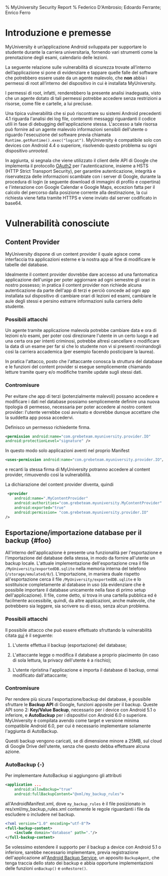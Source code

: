% MyUniversity Security Report
% Federico D'Ambrosio; Edoardo Ferrante; Enrico Ferro

# Introduzione e premesse

MyUniversity è un’applicazione Android sviluppata per supportare lo studente
durante la carriera universitaria, fornendo vari strumenti come la prenotazione
degli esami, calendario delle lezioni.

La seguente relazione sulle vulnerabilità di sicurezza trovate all’interno
dell’applicazione si pone di evidenziare e tappare quelle falle del software che
potrebbero essere usate da un agente malevolo, che **non** abbia i permessi di
root all’interno del dispositivo in cui è installata MyUniversity.

I permessi di root, infatti, renderebbero la presente analisi inadeguata, visto
che un agente dotato di tali permessi potrebbe accedere senza restrizioni a
risorse, come file e cartelle, a lui precluse.

Una tipica vulnerabilità che si può riscontrare su sistemi Android precedenti 4.1 riguarda l'analisi dei log file, 
contenenti messaggi riguardanti il codice utili in fase di debugging dell'applicazione stessa. L'accesso a tale risorsa può fornire ad un agente malevolo informazioni sensibili dell'utente o 
riguardo l'esecuzione del software previa chiamata `Runtime.getRuntime().exec("logcat")`. 
MyUniversity è compatibile solo con devices con Android 4.4 o superiore, risolvendo questo problema su ogni dispositivo *unrooted*.  

In aggiunta, si segnala che viene utilizzato il client delle API di Google che implementa il protocollo [OAuth2](https://tools.ietf.org/html/rfc6749) per l'autenticazione, 
insieme a HSTS (HTTP Strict Transport Security), per garantire autenticazione, integrità e riservatezza delle informazioni scambiate con i server di Google, durante la
procedura di login (e seguente download di immagini di profilo e copertina) e l'interazione con Google Calendar e Google Maps, 
eccezion fatta per il calcolo del percorso dalla posizione corrente alla destinazione, la cui richiesta viene fatta tramite HTTPS e viene inviato dal server codificato in base64.


# Vulnerabilità conosciute

## Content Provider
MyUniversity dispone di un content provider il quale agisce come interfaccia tra applicazioni esterne e la nostra app al fine di modificare le tabelle del database.

Idealmente il content provider dovrebbe dare accesso ad una fantomatica applicazione dell'unige per poter aggiornare ad ogni semestre gli orari in nostro possesso; in pratica il content provider non richiede alcuna autenticazione da parte dell'app di terzi e perciò concede ad ogni app installata sul dispositivo di cambiare orari di lezioni ed esami, cambiare le aule degli stessi e persino estrarre informazioni sulla carriera dello studente.

### Possibili attacchi

Un agente tramite applicazione malevola potrebbe cambiare data e ora di lezioni e/o esami, per poter così direzionare l'utente in un certo luogo e ad una certa ora per intenti criminosi, potrebbe altresì cancellare o modificare la data di un esame per far sì che lo studente non vi si presenti rovinandogli così la carriera accademica (per esempio facendo posticipare la laurea).

In pratica l'attacco, posto che l'attaccante conosca la struttura del database e le funzioni del content provider si esegue semplicemente chiamando letture tramite query e/o modifiche tramite update sugli stessi dati.

### Contromisure

Per evitare che app di terzi (potenzialmente malevoli) possano accedere e modificare i dati nel database possiamo semplicemente definire una nuova tipologia di permesso, necessaria per poter accedere al nostro content provider: l'utente verrebbe così avvisato e dovrebbe dunque accettare che la suddetta app possa accedervi.

Definisco un permesso richiedente firma.

```xml
<permission android:name="com.grebeteam.myuniversity.provider.IO"
android:protectionLevel="signature" />
```

In questo modo solo applicazioni aventi nel proprio Manifest

```xml
<uses-permission android:name="com.grebeteam.myuniversity.provider.IO"/>
```
e recanti la stessa firma di MyUniversity potranno accedere al content provider, rimuovendo così la vulnerabilità.

La dichiarazione del content provider diventa, quindi

```xml
 <provider
	android:name=".MyContentProvider"
	android:authorities="com.grebeteam.myuniversity.MyContentProvider"
	android:exported="true"
	android:permission= "com.grebeteam.myuniversity.provider.IO"
/>
```

## Esportazione/importazione database per il backup {#foo}

All'interno dell'applicazione è presente una funzionalità per l'esportazione e l'importazione del database della stessa, in modo da fornire all'utente un backup locale. L'attuale implementazione dell'esportazione
crea il file `/MyUniversity/exportedDB.sqlite` nella memoria interna del telefono (`/storage/emulated/0/`). L'importazione, in maniera duale rispetto
all'esportazione cerca il file `/MyUniversity/exportedDB.sqlite` e lo sostituisce completamente al database in uso (da evidenziare che è possibile importare il database unicamente nella fase di primo setup dell'applicazione).
Il file, come detto, si trova in una cartella pubblica ed è facilmente accessibile, quindi, da altre applicazioni, anche malevole, che potrebbero sia leggere, sia scrivere su di esso, senza alcun problema. 

### Possibili attacchi

Il possibile attacco che può essere effettuato sfruttando la vulnerabilità citata [qui](#foo) è il seguente:

1. L'utente effettua il backup (esportazione) del database;

2. L'attaccante legge o modifica il database a proprio piacimento (in caso di sola lettura, la privacy dell'utente è a rischio);

3. L'utente ripristina l'applicazione e importa il database di backup, ormai modificato dall'attaccante;

### Contromisure

Per rendere più sicura l'esportazione/backup del database, è possibile sfruttare le **Backup API** di Google, funzioni apposite per il backup. Queste API sono 2: **Key/Value Backup**, necessario per i device con Android 5.1 o inferiore, e 
**AutoBackup** per i dispositivi con Android 6.0 o superiore. MyUniversity è compilata avendo come target e versione minima compatibile Android 6.0, per cui è necessario implementare solamente l'aggiunta di AutoBackup. 

Questi backup vengono caricati, se di dimensione minore a 25MB, sul cloud di Google Drive dell'utente, senza che questo debba effettuare alcuna azione.

### AutoBackup {-}

Per implementare AutoBackup si aggiungono gli attributi

```xml
<application ...
	android:allowBackup="true"
	android:fullBackupContent="@xml/my_backup_rules">
```
all'AndroidManifest.xml, dove `my_backup_rules` è il file posizionato in res/xml/my_backup_rules.xml contenente le regole riguardanti i file da escludere o includere nel backup.

```xml
<?xml version="1.0" encoding="utf-8"?>
<full-backup-content>
    <include domain="database" path="."/>
</full-backup-content>
```

Se volessimo estendere il supporto per il backup a device con Android 5.1 o inferiore, sarebbe necessario implementare, previa registrazione dell'applicazione all'[Android Backup Service](https://developer.android.com/google/backup/index.html), un apposito `BackupAgent`, 
che tenga traccia dello stato dei backup e abbia opportune implementazioni delle funzioni `onBackup()` e `onRestore()`.
